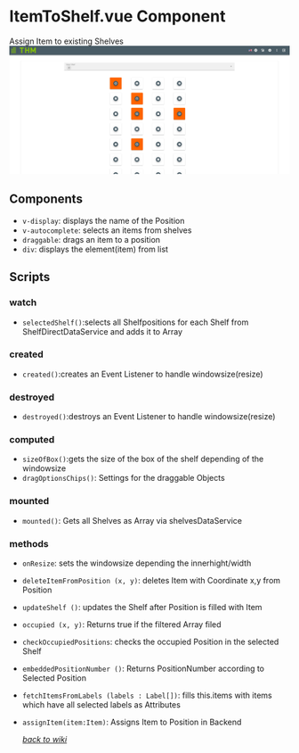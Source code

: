 # ItemToShelf.vue Component
Assign Item to existing Shelves  
![Shelf create](../pictures/ItemToShelf/itemtoshelf.png)
## Components
- `v-display`: displays the name of the Position
- `v-autocomplete`: selects an items from shelves
- `draggable`: drags an item to a position
- `div`: displays the element(item) from list

## Scripts
### watch
- `selectedShelf()`:selects all Shelfpositions for each Shelf from ShelfDirectDataService and adds it to Array
### created
- `created()`:creates an Event Listener to handle windowsize(resize)
### destroyed
- `destroyed()`:destroys an Event Listener to handle windowsize(resize)
### computed
- `sizeOfBox()`:gets the size of the box of the shelf depending of the windowsize
- `dragOptionsChips()`: Settings for the draggable Objects
### mounted
- `mounted()`: Gets all Shelves as Array via shelvesDataService
### methods
- `onResize`: sets the windowsize depending the innerhight/width
- `deleteItemFromPosition (x, y)`: deletes Item with Coordinate x,y from Position
- `updateShelf ()`: updates the Shelf after Position is filled with Item
- `occupied (x, y)`: Returns true if the filtered Array filed
- `checkOccupiedPositions`: checks the occupied Position in the selected Shelf
- `embeddedPositionNumber ()`: Returns PositionNumber according to Selected Position
- `fetchItemsFromLabels (labels : Label[])`: fills this.items with items which have all selected labels as Attributes
- `assignItem(item:Item)`: Assigns Item to Position in Backend

  [_back to wiki_](./)
